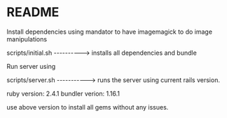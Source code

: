 # README

Install dependencies using
mandator to have imagemagick to do image manipulations

scripts/initial.sh ----------> installs all dependencies and bundle

Run server using

scripts/server.sh -----------> runs the server using current rails version.


ruby version: 2.4.1
bundler verion: 1.16.1

use above version to install all gems without any issues.
